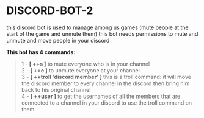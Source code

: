 # DISCORD-BOT-2
this discord bot is used to manage among us games (mute people at the start of the game and unmute them)
this bot needs permissions to mute and unmute and move people in your discord

**This bot has 4 commands:**  
>1 - **[ ++s ]** to mute everyone who is in your channel  
>2 - **[ ++e ]** to unmute everyone at your channel  
>3 - **[ ++troll 'discord member' ]** this is a troll command: it will move the discord member to every channel in the discord then bring him back to his original channel  
>4 - **[ ++user ]** to get the usernames of all the members that are connected to a channel in your discord to use the troll command on them  
